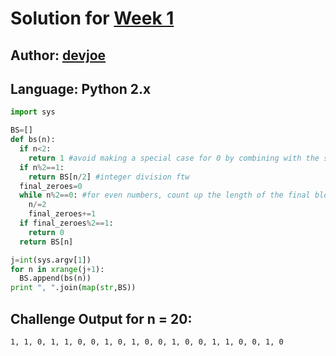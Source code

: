 # Solution for [Week 1](Challenge)
## Author: [devjoe](https://what.thedailywtf.com/user/devjoe)

<a name="Python2"></a>
## Language: Python 2.x

```python
import sys

BS=[]
def bs(n):
  if n<2:
    return 1 #avoid making a special case for 0 by combining with the special case for 1
  if n%2==1:
    return BS[n/2] #integer division ftw
  final_zeroes=0
  while n%2==0: #for even numbers, count up the length of the final block of zeroes
    n/=2
    final_zeroes+=1
  if final_zeroes%2==1:
    return 0
  return BS[n]

j=int(sys.argv[1])
for n in xrange(j+1):
  BS.append(bs(n))
print ", ".join(map(str,BS))
```

## Challenge Output for n = 20:
```
1, 1, 0, 1, 1, 0, 0, 1, 0, 1, 0, 0, 1, 0, 0, 1, 1, 0, 0, 1, 0
```